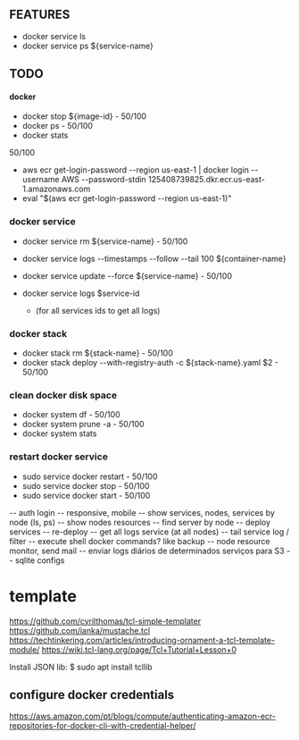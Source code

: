 
FEATURES
--------

* docker service ls
* docker service ps ${service-name}

TODO
----

#### docker
- docker stop ${image-id} - 50/100
- docker ps - 50/100
- docker stats

50/100
- aws ecr get-login-password --region us-east-1 | docker login --username AWS --password-stdin 125408739825.dkr.ecr.us-east-1.amazonaws.com
- eval "$(aws ecr get-login-password  --region us-east-1)"


### docker service
- docker service rm ${service-name} - 50/100
- docker service logs --timestamps --follow --tail 100 ${container-name}
- docker service update --force ${service-name} - 50/100

- docker service logs $service-id
	* (for all services ids to get all logs) 


### docker stack
- docker stack rm ${stack-name} - 50/100
- docker stack deploy --with-registry-auth -c ${stack-name}.yaml $2 - 50/100

### clean docker disk space
- docker system df - 50/100
- docker system prune -a - 50/100
- docker system stats

### restart docker service
- sudo service docker restart - 50/100
- sudo service docker stop - 50/100
- sudo service docker start - 50/100

-- auth login
-- responsive, mobile
-- show services, nodes, services by node (ls, ps)
-- show nodes resources
-- find server by node
-- deploy services
-- re-deploy 
-- get all logs service (at all nodes)
-- tail service log / filter
-- execute shell docker commands? like backup
-- node resource monitor, send mail
-- enviar logs diários de determinados serviços para S3
-- sqlite configs

# template 
https://github.com/cyrilthomas/tcl-simple-templater
https://github.com/ianka/mustache.tcl
https://techtinkering.com/articles/introducing-ornament-a-tcl-template-module/
https://wiki.tcl-lang.org/page/Tcl+Tutorial+Lesson+0

Install JSON lib:
$ sudo apt install tcllib



## configure docker credentials
https://aws.amazon.com/pt/blogs/compute/authenticating-amazon-ecr-repositories-for-docker-cli-with-credential-helper/





